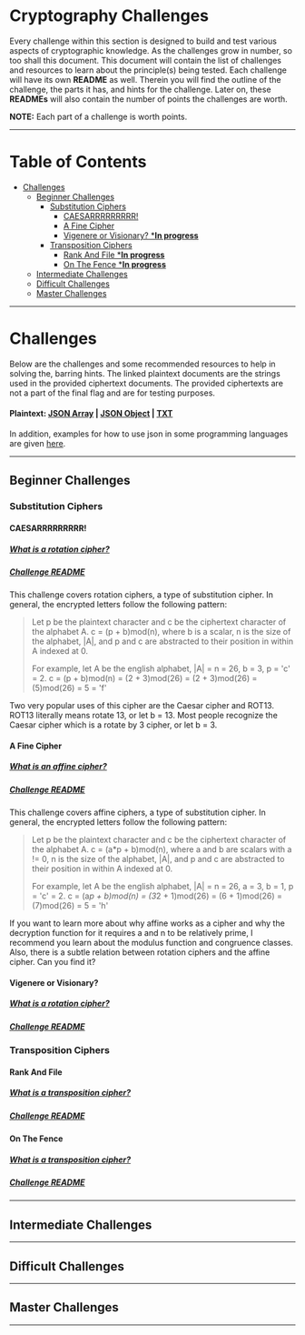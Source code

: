 # Cryptography Challenges
Every challenge within this section is designed to build and test various aspects of cryptographic knowledge. As the challenges grow in number, so too shall this document. This document will contain the list of challenges and resources to learn about the principle(s) being tested. Each challenge will have its own **README** as well. Therein you will find the outline of the challenge, the parts it has, and hints for the challenge. Later on, these **READMEs** will also contain the number of points the challenges are worth.

**NOTE:** Each part of a challenge is worth points.

---
# Table of Contents
- [Challenges](#challenges)
  - [Beginner Challenges](#beginner-challenges)
    - [Substitution Ciphers](#substitution-ciphers)
        - [CAESARRRRRRRRR!](#caesarrrrrrrrr)
        - [A Fine Cipher](#a-fine-cipher)
        - [Vigenere or Visionary? ***In progress**](#vigenere-or-visionary)
    - [Transposition Ciphers](#transposition-ciphers)
        - [Rank And File ***In progress**](#rank-and-file)
        - [On The Fence ***In progress**](#on-the-fence)
  - [Intermediate Challenges](#intermediate-challenges)
  - [Difficult Challenges](#difficult-challenges)
  - [Master Challenges](#master-challenges)
---

# Challenges
Below are the challenges and some recommended resources to help in solving the, barring hints. The linked plaintext documents are the strings used in the provided ciphertext documents. The provided ciphertexts are not a part of the final flag and are for testing purposes.

#### Plaintext: [JSON Array](./plaintext/plaintext_array.json) | [JSON Object](./plaintext/plaintext_object.json) | [TXT](./plaintext/plaintext.txt)

In addition, examples for how to use json in some programming languages are given [here](./Info/JSON_import_examples/).

---

## Beginner Challenges

### Substitution Ciphers

#### CAESARRRRRRRRR!
##### [What is a rotation cipher?](https://en.wikipedia.org/wiki/Caesar_cipher)
##### [Challenge README](./Beginner/CAESARRRRRRRRRR!/)

This challenge covers rotation ciphers, a type of substitution cipher. In general, the encrypted letters follow the following pattern:
> Let p be the plaintext character and c be the ciphertext character of the alphabet A.
> c = (p + b)mod(n), where b is a scalar, n is the size of the alphabet, |A|, and p and c are abstracted to their position in within A indexed at 0.
>
> For example, let A be the english alphabet, |A| = n = 26, b = 3, p = 'c' = 2.
> c = (p + b)mod(n) = (2 + 3)mod(26) = (2 + 3)mod(26) = (5)mod(26) = 5 = 'f'

Two very popular uses of this cipher are the Caesar cipher and ROT13. ROT13 literally means rotate 13, or let b = 13. Most people recognize the Caesar cipher which is a rotate by 3 cipher, or let b = 3.

#### A Fine Cipher
##### [What is an affine cipher?](https://en.wikipedia.org/wiki/Affine_cipher)
##### [Challenge README](./Beginner/A_fine_cipher/)

This challenge covers affine ciphers, a type of substitution cipher. In general, the encrypted letters follow the following pattern:
> Let p be the plaintext character and c be the ciphertext character of the alphabet A.
> c = (a*p + b)mod(n), where a and b are scalars with a != 0, n is the size of the alphabet, |A|, and p and c are abstracted to their position in within A indexed at 0.
>
> For example, let A be the english alphabet, |A| = n = 26, a = 3, b = 1, p = 'c' = 2.
> c = (a*p + b)mod(n) = (3*2 + 1)mod(26) = (6 + 1)mod(26) = (7)mod(26) = 5 = 'h'

If you want to learn more about why affine works as a cipher and why the decryption function for it requires a and n to be relatively prime, I recommend you learn about the modulus function and congruence classes. Also, there is a subtle relation between rotation ciphers and the affine cipher. Can you find it?

#### Vigenere or Visionary?
##### [What is a rotation cipher?](https://en.wikipedia.org/wiki/Vigen%C3%A8re_cipher)
##### [Challenge README](./Beginner/Vigenere_or_Visionary?/)

### Transposition Ciphers

#### Rank And File
##### [What is a transposition cipher?](https://en.wikipedia.org/wiki/Transposition_cipher)
##### [Challenge README](./Beginner/Rank_and_File/)

#### On The Fence
##### [What is a transposition cipher?](https://en.wikipedia.org/wiki/Transposition_cipher)
##### [Challenge README](./Beginner/On_the_fence/)

---
## Intermediate Challenges

---
## Difficult Challenges

---
## Master Challenges
---